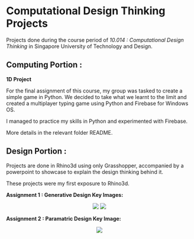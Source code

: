 # Computational Design Thinking Projects

Projects done during the course period of _10.014 : Computational Design Thinking_ in Singapore University of Technology and Design.

<H2>Computing Portion :</H2>

**1D Project**

For the final assignment of this course, my group was tasked to create a simple game in Python.
We decided to take what we learnt to the limit and created a multiplayer typing game using Python and Firebase for Windows OS.

I managed to practice my skills in Python and experimented with Firebase.

More details in the relevant folder README.

<H2>Design Portion :</H2>

Projects are done in Rhino3d using only Grasshopper, accompanied by a powerpoint to showcase to explain the design thinking behind it.

These projects were my first exposure to Rhino3d.

**Assignment 1 : Generative Design Key Images:**

<p align="center">
  <img src="https://i.imgur.com/SX8juR2.jpg">
  <img src="https://i.imgur.com/zJU4rbm.jpg">
</p>

**Assignment 2 : Paramatric Design Key Image:**
  
<p align="center">
  <img src="https://i.imgur.com/yeuYkrt.jpg">
</p>
